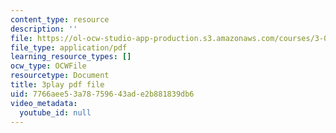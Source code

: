 ```yaml
---
content_type: resource
description: ''
file: https://ol-ocw-studio-app-production.s3.amazonaws.com/courses/3-091-introduction-to-solid-state-chemistry-fall-2018/7766aee53a78759643ade2b881839db6_2a59RuPBIko.pdf
file_type: application/pdf
learning_resource_types: []
ocw_type: OCWFile
resourcetype: Document
title: 3play pdf file
uid: 7766aee5-3a78-7596-43ad-e2b881839db6
video_metadata:
  youtube_id: null
---
```

